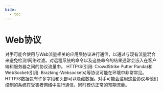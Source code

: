 ```yaml
---
hide:
  - toc
---
```


# Web协议

对手可能会使用与Web流量相关的应用层协议进行通信，以通过与现有流量混合来避免检测/网络过滤。对远程系统的命令以及这些命令的结果通常会嵌入在客户端和服务器之间的协议流量中。  HTTP/S(引用: CrowdStrike Putter Panda)和WebSocket(引用: Brazking-Websockets)等协议可能在环境中非常常见。HTTP/S数据包有许多字段和头部可以隐藏数据。对手可能会滥用这些协议与他们控制的系统在受害者网络中进行通信，同时模仿正常的预期流量。
